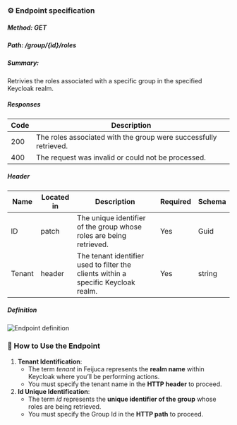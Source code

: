 ### ⚙️ Endpoint specification  

##### Method: GET
##### Path: /group/{id}/roles
##### Summary:

Retrivies the roles associated with a specific group in the specified Keycloak realm.

##### Responses
| Code | Description |
| ---- | ----------- |
| 200 | The roles associated with the group were successfully retrieved. |
| 400 | The request was invalid or could not be processed. |

##### Header

| Name | Located in | Description | Required | Schema |
| ---- | ---------- | ----------- | -------- | ------ |
| ID | patch | The unique identifier of the group whose roles are being retrieved. | Yes | Guid |
| Tenant | header | The tenant identifier used to filter the clients within a specific Keycloak realm. | Yes | string |
	
##### Definition
![Endpoint definition](https://res.cloudinary.com/dd7cforjd/image/upload/fvccfnwzmt21herb7jhz.jpg "Endpoint definition")   


### 📝 How to Use the Endpoint

1. **Tenant Identification**:
   - The term *tenant* in Feijuca represents the **realm name** within Keycloak where you’ll be performing actions.
   - You must specify the tenant name in the **HTTP header** to proceed.
2. **Id Unique Identification**:
   - The term *id* represents the **unique identifier of the group** whose roles are being retrieved.
   - You must specify the Group Id in the **HTTP path** to proceed.

